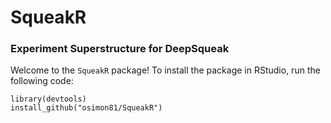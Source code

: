 # SqueakR
### Experiment Superstructure for DeepSqueak

Welcome to the `SqueakR` package! To install the package in RStudio, run the following code:

    library(devtools)
    install_github("osimon81/SqueakR")
